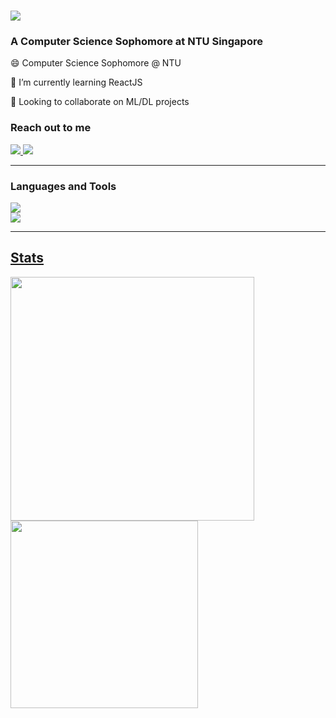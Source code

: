 <h1 align="left">
    <img src="https://readme-typing-svg.herokuapp.com/?font=ComicSans&size=35&width=500&height=70&duration=3800&lines=👋+Hi+There!+I'm+Phyo!;" />
</h1>
<h3 align="left">A Computer Science Sophomore at NTU Singapore</h3>

<div align = "left">
    
😄 Computer Science Sophomore @ NTU
 
🌱 I’m currently learning ReactJS

🔭 Looking to collaborate on ML/DL projects

</div>

<div align="left"> 
  <h3> Reach out to me </h3>
  <a href="mailto:yophyoholland@gmail.com">
    <img src="https://img.shields.io/badge/Gmail-333333?style=for-the-badge&logo=gmail&logoColor=red" />
  </a>
  <a href="https://linkedin.com/in/phyosandarwin" target="_blank">
    <img src="https://img.shields.io/badge/LinkedIn-0077B5?style=for-the-badge&logo=linkedin&logoColor=white" target="_blank" />
  </a>
</div>

<hr/>
<h3 align="left">Languages and Tools</h3>
<div align="left">
  <a href="https://skillicons.dev">
    <img src="https://skillicons.dev/icons?i=c,cpp,java,javascript,html,css,python,r" /><br/>
    <img src="https://skillicons.dev/icons?i=react,flask,nodejs,mysql,sqlite,tensorflow,pytorch" /><br>
</div>

<hr/>
<h2 align="left">Stats</h2>
<div align="left">
<img width="390" src="https://github-readme-stats.vercel.app/api?username=phyosandarwin&show_icons=true&theme=radial">
<img width="300" src="https://github-readme-stats.vercel.app/api/top-langs/?username=phyosandarwin&layout=compact">
</div>
